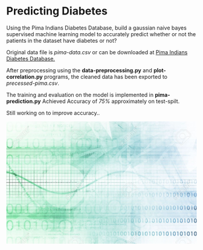 # Predicting Diabetes

Using the Pima Indians Diabetes Database, build a gaussian naive bayes supervised machine learning model to accurately predict whether or not the patients in the dataset have diabetes or not?

Original data file is _pima-data.csv_ or can be downloaded at [Pima Indians Diabetes Database.](https://www.kaggle.com/uciml/pima-indians-diabetes-database/downloads/pima-indians-diabetes-database.zip/1)

After preprocessing using the **data-preprocessing.py** and **plot-correlation.py** programs, the cleaned data has been
exported to _precessed-pima.csv_.

The training and evaluation on the model is implemented in **pima-prediction.py** 
Achieved Accuracy of _75%_ approximately on test-spilt. 


Still working on to improve accuracy..


![bg](https://github.com/MukundKal/PredictingDiabetesNB/blob/master/bg.jpg)
